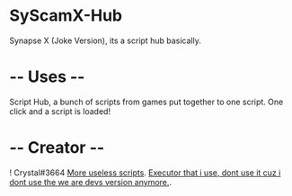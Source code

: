 # SyScamX-Hub
Synapse X (Joke Version), its a script hub basically.
# -- Uses --
Script Hub, a bunch of scripts from games put together to one script.
One click and a script is loaded!
# -- Creator --
! Crystal#3664
[More useless scripts](youtube.com](https://github.com/BombLoL)https://github.com/BombLoL).
[Executor that i use, dont use it cuz i dont use the we are devs version anymore.](https://wearedevs.net/d/Electron).
